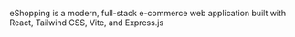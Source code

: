 eShopping is a modern, full-stack e-commerce web application built with React, Tailwind CSS, Vite, and Express.js
